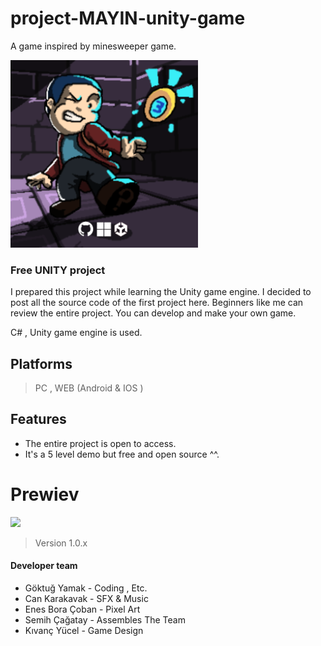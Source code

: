# project-MAYIN-unity-game
A game inspired by minesweeper game.

![](https://raw.githubusercontent.com/OIHD/project-MAYIN-unity-game/main/prewiev%20images/SPLASH300.png)

### Free UNITY project

I prepared this project while learning the Unity game engine. I decided to post all the source code of the first project here. Beginners like me can review the entire project. You can develop and make your own game.

C# , Unity game engine is used.

## Platforms
> PC , WEB (Android & IOS )

## Features

- The entire project is open to access.
- It's a 5 level demo but free and open source ^^.

# Prewiev

![](https://raw.githubusercontent.com/OIHD/project-MINE-unity-game/main/prewiev%20images/v1-3-3-FINAL.gif)

>Version 1.0.x

#### Developer team
- Göktuğ Yamak - Coding , Etc.
- Can Karakavak - SFX & Music
- Enes Bora Çoban - Pixel Art
- Semih Çağatay - Assembles The Team
- Kıvanç Yücel - Game Design
